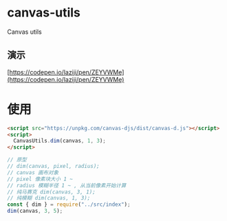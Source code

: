 # canvas-utils
Canvas utils

## 演示
[https://codepen.io/laziji/pen/ZEYVWMe](https://codepen.io/laziji/pen/ZEYVWMe)


# 使用

```html
<script src="https://unpkg.com/canvas-djs/dist/canvas-d.js"></script>
<script>
  CanvasUtils.dim(canvas, 1, 3);
</script>
```

```js
// 原型
// dim(canvas, pixel, radius);
// canvas 画布对象
// pixel 像素块大小 1 ~
// radius 模糊半径 1 ~ , 从当前像素开始计算
// 纯马赛克 dim(canvas, 3, 1);
// 纯模糊 dim(canvas, 1, 3);
const { dim } = require("../src/index");
dim(canvas, 3, 5);
```